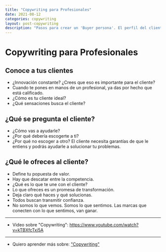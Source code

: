 ```yaml
---
title: "Copywriting para Profesionales"
date: 2021-08-12
categories: copywriting
layout: post-copywriting
description: "Pasos para crear un 'Buyer persona'. El perfil del cliente ideal."
---
```


# Copywriting para Profesionales

## Conoce a tus clientes
- ¿Innovación constante? ¿Crees que eso es importante para el cliente?
- Cuando te pones en manos de un profesional, ya das por hecho que está calificado.
- ¿Cómo es tu cliente ideal?
- ¿Qué sensaciones busca el cliente?

## ¿Qué se pregunta el cliente?
- ¿Cómo vas a ayudarle?
- ¿Por qué debería escogerte a ti?
- ¿Por qué no escoger a otro?
El cliente necesita garantías de que le entiens y podrás ayudarle a solucionar tu problemas.

## ¿Qué le ofreces al cliente?
- Define tu popuesta de valor.
- Hay que descatar entre la competencia.
- ¿Qué es lo que te une con el cliente?
- Lo que ofreces es un promesa de transformación.
- Deja claro qué haces y qué solucionas.
- Todos buscan transmitir confianza.
- No somos lo que vemos. Somos lo que sentimos. Las marcas que conecten con lo que sentimos, van ganar.

***

- Video sobre "Copywriting": https://www.youtube.com/watch?v=kTBXfcTxj5A

***

- Quiero aprender más sobre: ["Copywriting"](../00/copywriting)
